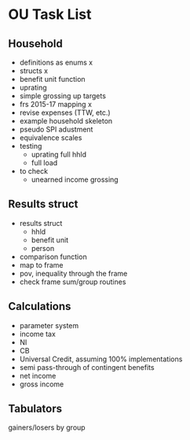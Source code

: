 # OU Task List

## Household

* definitions as enums x
* structs x
* benefit unit function
* uprating
* simple grossing up targets
* frs 2015-17 mapping x
* revise expenses (TTW, etc.)
* example household skeleton
* pseudo SPI adustment
* equivalence scales
* testing
  - uprating full hhld
  - full load
* to check
  - unearned income grossing

## Results struct

* results struct
  - hhld
  - benefit unit
  - person
* comparison function
* map to frame
* pov, inequality through the frame
* check frame sum/group routines

## Calculations

* parameter system
* income tax
* NI
* CB
* Universal Credit, assuming 100% implementations
* semi pass-through of contingent benefits
* net income
* gross income

## Tabulators

gainers/losers by group
